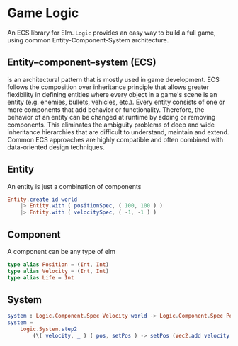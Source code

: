 # Game Logic

An ECS library for Elm. `Logic` provides an easy way to build a full game, using common Entity-Component-System architecture.


## Entity–component–system (ECS)

is an architectural pattern that is mostly used in game development. ECS follows the composition over inheritance principle that allows greater flexibility in defining entities where every object in a game's scene is an entity (e.g. enemies, bullets, vehicles, etc.). Every entity consists of one or more components that add behavior or functionality. Therefore, the behavior of an entity can be changed at runtime by adding or removing components. This eliminates the ambiguity problems of deep and wide inheritance hierarchies that are difficult to understand, maintain and extend. Common ECS approaches are highly compatible and often combined with data-oriented design techniques.

## Entity

An entity is just a combination of components

```elm
Entity.create id world
    |> Entity.with ( positionSpec, ( 100, 100 ) )
    |> Entity.with ( velocitySpec, ( -1, -1 ) )
```

## Component

A component can be any type of elm
```elm
type alias Position = (Int, Int)
type alias Velocity = (Int, Int)
type alias Life = Int
```

## System


```elm
system : Logic.Component.Spec Velocity world -> Logic.Component.Spec Position world -> System world
system =
    Logic.System.step2
        (\( velocity, _ ) ( pos, setPos ) -> setPos (Vec2.add velocity pos))
```
